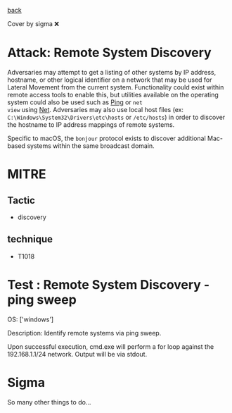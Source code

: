 [back](../index.md)

Cover by sigma :x: 

# Attack: Remote System Discovery

 Adversaries may attempt to get a listing of other systems by IP address, hostname, or other logical identifier on a network that may be used for Lateral Movement from the current system. Functionality could exist within remote access tools to enable this, but utilities available on the operating system could also be used such as  [Ping](https://attack.mitre.org/software/S0097) or <code>net view</code> using [Net](https://attack.mitre.org/software/S0039). Adversaries may also use local host files (ex: <code>C:\Windows\System32\Drivers\etc\hosts</code> or <code>/etc/hosts</code>) in order to discover the hostname to IP address mappings of remote systems. 

Specific to macOS, the <code>bonjour</code> protocol exists to discover additional Mac-based systems within the same broadcast domain.

# MITRE
## Tactic
  - discovery

## technique
  - T1018

# Test : Remote System Discovery - ping sweep

OS: ['windows']

Description: Identify remote systems via ping sweep.

Upon successful execution, cmd.exe will perform a for loop against the 192.168.1.1/24 network. Output will be via stdout.


# Sigma

 So many other things to do...